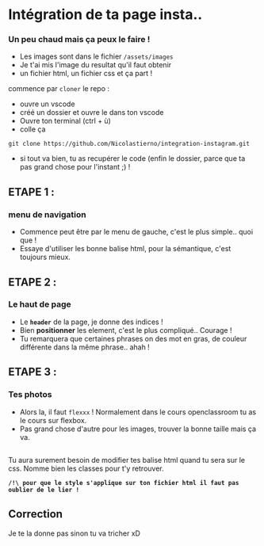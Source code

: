 # Intégration de ta page insta..
### Un peu chaud mais ça peux le faire !

- Les images sont dans le fichier `/assets/images`
- Je t'ai mis l'image du resultat qu'il faut obtenir
- un fichier html, un fichier css et ça part !

commence par `cloner` le repo :
 - ouvre un vscode
 - créé un dossier et ouvre le dans ton vscode
 - Ouvre ton terminal (ctrl + ù)
 - colle ça
 ```shell
 git clone https://github.com/Nicolastierno/integration-instagram.git
 ```
 - si tout va bien, tu as recupérer le code (enfin le dossier, parce que ta pas grand chose pour l'instant ;) !


## ETAPE 1 : 
### menu de navigation

- Commence peut être par le menu de gauche, c'est le plus simple.. quoi que !
- Essaye d'utiliser les bonne balise html, pour la sémantique, c'est toujours mieux.

## ETAPE 2 :
### Le haut de page

- Le **`header`** de la page, je donne des indices ! 
- Bien **positionner** les element, c'est le plus compliqué.. Courage !
- Tu remarquera que certaines phrases on des mot en gras, de couleur différente dans la même phrase.. ahah !

## ETAPE 3 : 
### Tes photos

- Alors la, il faut `flexxx` ! Normalement dans le cours openclassroom tu as le cours sur flexbox.
- Pas grand chose d'autre pour les images, trouver la bonne taille mais ça va.

## 
Tu aura surement besoin de modifier tes balise html quand tu sera sur le css.
Nomme bien les classes pour t'y retrouver.

**`/!\ pour que le style s'applique sur ton fichier html il faut pas oublier de le lier !`**

## Correction

Je te la donne pas sinon tu va tricher xD
